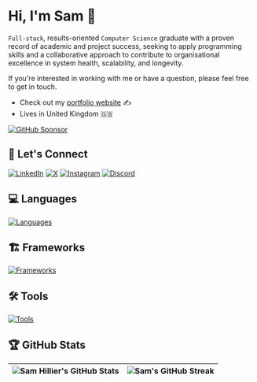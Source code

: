 # Hi, I'm Sam :wave:

`Full-stack`, results-oriented `Computer Science` graduate with a proven record of academic and project success, seeking to apply
programming skills and a collaborative approach to contribute to organisational excellence in system health, scalability, and longevity.

If you're interested in working with me or have a question, please feel free to get in touch.

- Check out my [portfolio website](https://samhillier.dev/) ✍
- Lives in United Kingdom 🇬🇧

[![GitHub Sponsor](https://img.shields.io/static/v1?label=Sponsor&message=%E2%9D%A4&logo=GitHub&color=%23fe8e86)](https://github.com/sponsors/SamHillierDev)

## 🤝 Let's Connect
[![LinkedIn](https://skillicons.dev/icons?i=linkedin)](https://linkedin.com/in/samhillier/)
[![X](https://skillicons.dev/icons?i=twitter)](https://x.com/Zyphaex/)
[![Instagram](https://skillicons.dev/icons?i=instagram)](https://instagram.com/Zyphaex/)
[![Discord](https://skillicons.dev/icons?i=discord)](https://discord.com/invite/XfZHVfPr9C)

## 💻 Languages
[![Languages](https://skillicons.dev/icons?i=js,ts,py,java,cpp,html,css)](#)

## 🏗️ Frameworks
[![Frameworks](https://skillicons.dev/icons?i=react,nodejs,express,vuejs,tailwind)](#)

## 🛠️ Tools
[![Tools](https://skillicons.dev/icons?i=aws,azure,docker,git,postgresql)](#)

## 🏆 GitHub Stats

| ![Sam Hillier's GitHub Stats](https://github-readme-stats.vercel.app/api?username=SamHillierDev&show_icons=true&theme=tokyonight&count_private=true&hide_border=true&hide=contribs,issues&include_all_commits=true&line_height=38) | ![Sam's GitHub Streak](https://github-readme-streak-stats.herokuapp.com/?user=SamHillierDev&theme=tokyonight&hide_border=true) |
| --- | --- |
